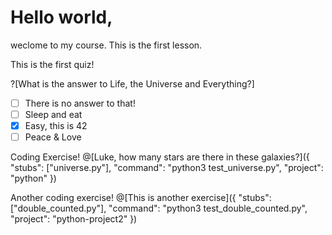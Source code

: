 # Hello world,

weclome to my course. This is the first lesson.

This is the first quiz!

?[What is the answer to Life, the Universe and Everything?]
-[ ] There is no answer to that!
-[ ] Sleep and eat
-[x] Easy, this is 42
-[ ] Peace & Love

Coding Exercise!
@[Luke, how many stars are there in these galaxies?]({
  "stubs": ["universe.py"],
  "command": "python3 test_universe.py",
  "project": "python"
})

Another coding exercise!
@[This is another exercise]({
  "stubs": ["double_counted.py"],
  "command": "python3 test_double_counted.py",
  "project": "python-project2"
})

